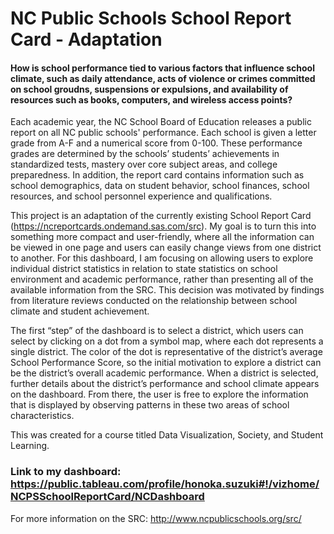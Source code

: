 # NC Public Schools School Report Card - Adaptation
#### How is school performance tied to various factors that influence school climate, such as daily attendance, acts of violence or crimes committed on school groudns, suspensions or expulsions, and availability of resources such as books, computers, and wireless access points?

Each academic year, the NC School Board of Education releases a public report on all NC public schools' performance. Each school is given a letter grade from A-F and a numerical score from 0-100. These performance grades are determined by the schools’ students’ achievements in standardized tests, mastery over core subject areas, and college preparedness. In addition, the report card contains information such as school demographics, data on student behavior, school finances, school resources, and school personnel experience and qualifications.

This project is an adaptation of the currently existing School Report Card (https://ncreportcards.ondemand.sas.com/src). My goal is to turn this into something more compact and user-friendly, where all the information can be viewed in one page and users can easily change views from one district to another. For this dashboard, I am focusing on allowing users to explore individual district statistics in relation to state statistics on school environment and academic performance, rather than presenting all of the available information from the SRC. This decision was motivated by findings from literature reviews conducted on the relationship between school climate and student achievement. 

The first “step” of the dashboard is to select a district, which users can select by clicking on a dot from a symbol map, where each dot represents a single district. The color of the dot is representative of the district’s average School Performance Score, so the initial motivation to explore a district can be the district’s overall academic performance. When a district is selected, further details about the district’s performance and school climate appears on the dashboard. From there, the user is free to explore the information that is displayed by observing patterns in these two areas of school characteristics.

This was created for a course titled Data Visualization, Society, and Student Learning.

### Link to my dashboard: https://public.tableau.com/profile/honoka.suzuki#!/vizhome/NCPSSchoolReportCard/NCDashboard
For more information on the SRC: http://www.ncpublicschools.org/src/
